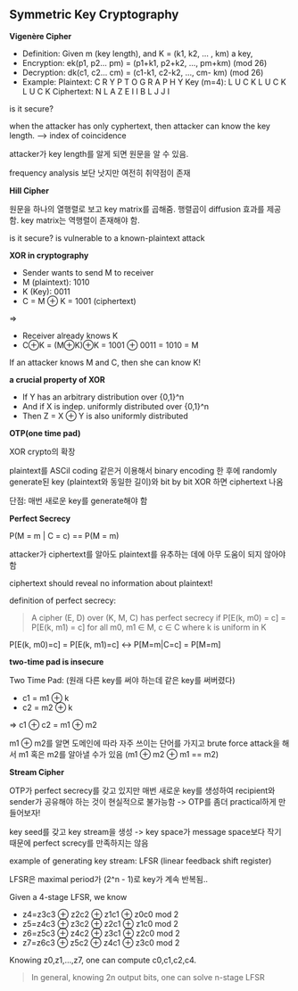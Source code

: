 ## Symmetric Key Cryptography

**Vigenère Cipher**

- Definition: 
    Given m (key length), and K = (k1, k2, … , km) a key,
- Encryption:
    ek(p1, p2… pm) = (p1+k1, p2+k2, ..., pm+km) (mod 26)
- Decryption:
    dk(c1, c2… cm) = (c1-k1,  c2-k2, ..., cm- km) (mod 26)
- Example:
    Plaintext:   C R Y P T O G R A P H Y
     Key (m=4): L U C K L U C K L U C K
     Ciphertext:  N L A Z E  I  I  B L  J  J  I

is it secure?

when the attacker has only cyphertext, then attacker can know the key length. --> index of coincidence

attacker가 key length를 알게 되면 원문을 알 수 있음.

frequency analysis 보단 낫지만 여전히 취약점이 존재


**Hill Cipher**

원문을 하나의 열행렬로 보고 key matrix를 곱해줌. 행렬곱이 diffusion 효과를 제공함. key matrix는 역행렬이 존재해야 함.

is it secure? is vulnerable to a known-plaintext attack

**XOR in cryptography**

- Sender wants to send M to receiver
- M (plaintext): 1010
- K (Key): 0011
- C = M ⊕ K = 1001 (ciphertext)
	
=>

- Receiver already knows K
- C⊕K = (M⊕K)⊕K = 1001 ⊕ 0011 = 1010 = M


If an attacker knows M and C, then she can know K!

**a crucial property of XOR**

- If Y has an arbitrary distribution over {0,1}^n 
- And if X is indep. uniformly distributed over {0,1}^n
- Then Z = X ⊕ Y is also uniformly distributed

**OTP(one time pad)**

XOR crypto의 확장

plaintext를 ASCiI coding 같은거 이용해서 binary encoding 한 후에 randomly generate된 key (plaintext와 동일한 길이)와 bit by bit XOR 하면 ciphertext 나옴

단점: 매번 새로운 key를 generate해야 함


**Perfect Secrecy**

P(M = m | C = c) == P(M = m)

attacker가 ciphertext를 알아도 plaintext를 유추하는 데에 아무 도움이 되지 않아야 함

ciphertext should reveal no information about plaintext!

definition of perfect secrecy:

> A cipher (E, D) over (K, M, C) has perfect secrecy if
P[E(k, m0) = c] = P[E(k, m1) = c] for all m0, m1 ∈ M, c ∈ C
where k is uniform in K

P[E(k, m0)=c] = P[E(k, m1)=c] ↔ P[M=m|C=c] = P[M=m]

**two-time pad is insecure**

Two Time Pad: (원래 다른 key를 써야 하는데 같은 key를 써버렸다)
   - c1 = m1 ⊕ k
   - c2 = m2 ⊕ k   

=> c1 ⊕ c2 = m1 ⊕ m2

m1 ⊕ m2를 알면 도메인에 따라 자주 쓰이는 단어를 가지고 brute force attack을 해서 m1 혹은 m2를 알아낼 수가 있음 (m1 ⊕ m2 ⊕ m1 == m2)

**Stream Cipher**

OTP가 perfect secrecy를 갖고 있지만 매번 새로운 key를 생성하여 recipient와 sender가 공유해야 하는 것이 현실적으로 불가능함 -> OTP를 좀더 practical하게 만들어보자!

key seed를 갖고 key stream을 생성 -> key space가 message space보다 작기 때문에 perfect screcy를 만족하지는 않음

example of generating key stream: LFSR (linear feedback shift register)

LFSR은 maximal period가 (2^n - 1)로 key가 계속 반복됨..

Given a 4-stage LFSR, we know
- z4=z3c3 ⊕ z2c2 ⊕ z1c1 ⊕ z0c0 mod 2
- z5=z4c3 ⊕ z3c2 ⊕ z2c1 ⊕ z1c0 mod 2
- z6=z5c3 ⊕ z4c2 ⊕ z3c1 ⊕ z2c0 mod 2
- z7=z6c3 ⊕ z5c2 ⊕ z4c1 ⊕ z3c0 mod 2


Knowing z0,z1,…,z7, one can compute c0,c1,c2,c4.

> In general, knowing 2n output bits, one can solve n-stage LFSR

